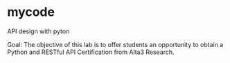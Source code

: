 # mycode
API design with pyton

Goal:
The objective of this lab is to offer students an opportunity to obtain a Python and RESTful API Certification from Alta3 Research. 
